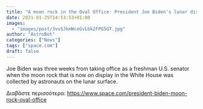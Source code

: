 ```yaml
---
title: "A moon rock in the Oval Office: President Joe Biden's lunar display"
date: 2021-01-25T14:53:53+01:00
images:
  - "images/post/3vvSJkmWceGvLbk2FPG5GT.jpg"
author: "AstroBot"
categories: ["News"]
tags: ["space.com"]
draft: false
---
```


Joe Biden was three weeks from taking office as a freshman U.S. senator when the moon rock that is now on display in the White House was collected by astronauts on the lunar surface. 

Διαβάστε περισσότερα: https://www.space.com/president-biden-moon-rock-oval-office

